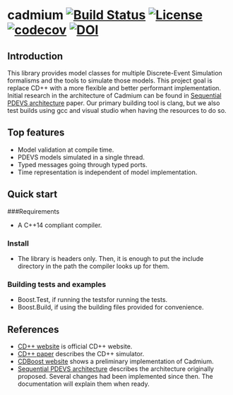 # cadmium [![Build Status](https://travis-ci.org/SimulationEverywhere/cadmium.svg?branch=master)](https://travis-ci.org/SimulationEverywhere/cadmium) [![License](https://img.shields.io/badge/License-BSD%202--Clause-orange.svg)](https://opensource.org/licenses/BSD-2-Clause) [![codecov](https://codecov.io/gh/sdavtaker/cadmium/branch/master/graph/badge.svg)](https://codecov.io/gh/sdavtaker/cadmium) [![DOI](https://zenodo.org/badge/68416727.svg)](https://zenodo.org/badge/latestdoi/68416727)


## Introduction
This library provides model classes for multiple Discrete-Event Simulation formalisms and the tools to simulate those models.
This project goal is replace CD++ with a more flexible and better performant implementation. Initial research in the  architecture of Cadmium can be found in [Sequential PDEVS architecture](http://cell-devs.sce.carleton.ca/publications/2015/VNWD15/) paper. Our primary building tool is clang, but we also test builds using gcc and visual studio when having the resources to do so.

## Top features
* Model validation at compile time.
* PDEVS models simulated in a single thread.
* Typed messages going through typed ports.
* Time representation is independent of model implementation.

## Quick start
###Requirements
* A C++14 compliant compiler. 

### Install
* The library is headers only. Then, it is enough to put the include directory in the path the compiler looks up for them.

### Building tests and examples
* Boost.Test, if running the testsfor running the tests.
* Boost.Build, if using the building files provided for convenience.

## References
* [CD++ website](http://cell-devs.sce.carleton.ca/mediawiki/index.php/Main_Page) is official CD++ website.
* [CD++ paper](http://www.sce.carleton.ca/faculty/wainer/papers/spe482.pdf) describes the CD++ simulator.
* [CDBoost website](http://blincubator.com/bi_library/simulation/?gform_post_id=1390) shows a preliminary implementation of Cadmium.
* [Sequential PDEVS architecture](http://cell-devs.sce.carleton.ca/publications/2015/VNWD15/) describes the architecture originally proposed. Several changes had been implemented since then. The documentation will explain them when ready.
